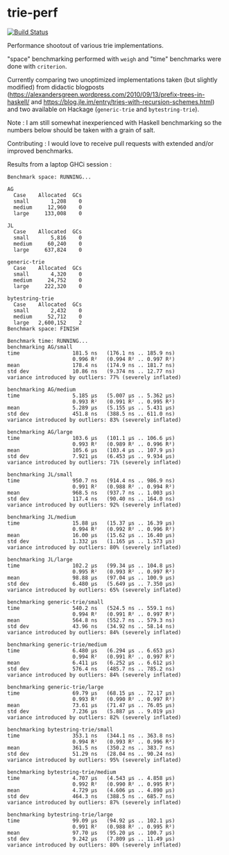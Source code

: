 # trie-perf

[![Build Status](https://travis-ci.org/ocramz/trie-perf.png)](https://travis-ci.org/ocramz/trie-perf)

Performance shootout of various trie implementations.

"space" benchmarking performed with `weigh` and "time" benchmarks were done with `criterion`.

Currently comparing two unoptimized implementations taken (but slightly modified) from didactic blogposts (https://alexandersgreen.wordpress.com/2010/09/13/prefix-trees-in-haskell/ and https://blog.jle.im/entry/tries-with-recursion-schemes.html) and two available on Hackage (`generic-trie` and `bytestring-trie`).

Note : I am still somewhat inexperienced with Haskell benchmarking so the numbers below should be taken with a grain of salt. 

Contributing : I would love to receive pull requests with extended and/or improved benchmarks.


Results from a laptop GHCi session :


```
Benchmark space: RUNNING...

AG
  Case    Allocated  GCs
  small       1,208    0
  medium     12,960    0
  large     133,008    0

JL
  Case    Allocated  GCs
  small       5,816    0
  medium     60,240    0
  large     637,824    0

generic-trie
  Case    Allocated  GCs
  small       4,320    0
  medium     24,752    0
  large     222,320    0

bytestring-trie
  Case    Allocated  GCs
  small       2,432    0
  medium     52,712    0
  large   2,600,152    2
Benchmark space: FINISH
```

```
Benchmark time: RUNNING...
benchmarking AG/small
time                 181.5 ns   (176.1 ns .. 185.9 ns)
                     0.996 R²   (0.994 R² .. 0.997 R²)
mean                 178.4 ns   (174.9 ns .. 181.7 ns)
std dev              10.86 ns   (9.374 ns .. 12.77 ns)
variance introduced by outliers: 77% (severely inflated)

benchmarking AG/medium
time                 5.185 μs   (5.007 μs .. 5.362 μs)
                     0.993 R²   (0.991 R² .. 0.995 R²)
mean                 5.289 μs   (5.155 μs .. 5.431 μs)
std dev              451.8 ns   (388.5 ns .. 611.0 ns)
variance introduced by outliers: 83% (severely inflated)

benchmarking AG/large
time                 103.6 μs   (101.1 μs .. 106.6 μs)
                     0.993 R²   (0.989 R² .. 0.996 R²)
mean                 105.6 μs   (103.4 μs .. 107.9 μs)
std dev              7.921 μs   (6.453 μs .. 9.934 μs)
variance introduced by outliers: 71% (severely inflated)

benchmarking JL/small
time                 950.7 ns   (914.4 ns .. 986.9 ns)
                     0.991 R²   (0.988 R² .. 0.994 R²)
mean                 968.5 ns   (937.7 ns .. 1.003 μs)
std dev              117.4 ns   (90.40 ns .. 164.0 ns)
variance introduced by outliers: 92% (severely inflated)

benchmarking JL/medium
time                 15.88 μs   (15.37 μs .. 16.39 μs)
                     0.994 R²   (0.992 R² .. 0.996 R²)
mean                 16.00 μs   (15.62 μs .. 16.40 μs)
std dev              1.332 μs   (1.165 μs .. 1.573 μs)
variance introduced by outliers: 80% (severely inflated)

benchmarking JL/large
time                 102.2 μs   (99.34 μs .. 104.8 μs)
                     0.995 R²   (0.993 R² .. 0.997 R²)
mean                 98.88 μs   (97.04 μs .. 100.9 μs)
std dev              6.480 μs   (5.649 μs .. 7.350 μs)
variance introduced by outliers: 65% (severely inflated)

benchmarking generic-trie/small
time                 540.2 ns   (524.5 ns .. 559.1 ns)
                     0.994 R²   (0.991 R² .. 0.997 R²)
mean                 564.8 ns   (552.7 ns .. 579.3 ns)
std dev              43.96 ns   (34.92 ns .. 58.14 ns)
variance introduced by outliers: 84% (severely inflated)

benchmarking generic-trie/medium
time                 6.480 μs   (6.294 μs .. 6.653 μs)
                     0.994 R²   (0.991 R² .. 0.997 R²)
mean                 6.411 μs   (6.252 μs .. 6.612 μs)
std dev              576.4 ns   (485.7 ns .. 785.2 ns)
variance introduced by outliers: 84% (severely inflated)

benchmarking generic-trie/large
time                 69.79 μs   (68.15 μs .. 72.17 μs)
                     0.993 R²   (0.990 R² .. 0.997 R²)
mean                 73.61 μs   (71.47 μs .. 76.05 μs)
std dev              7.236 μs   (5.887 μs .. 9.019 μs)
variance introduced by outliers: 82% (severely inflated)

benchmarking bytestring-trie/small
time                 353.1 ns   (344.1 ns .. 363.8 ns)
                     0.994 R²   (0.993 R² .. 0.996 R²)
mean                 361.5 ns   (350.2 ns .. 383.7 ns)
std dev              51.29 ns   (28.04 ns .. 90.24 ns)
variance introduced by outliers: 95% (severely inflated)

benchmarking bytestring-trie/medium
time                 4.707 μs   (4.543 μs .. 4.858 μs)
                     0.992 R²   (0.990 R² .. 0.995 R²)
mean                 4.729 μs   (4.606 μs .. 4.890 μs)
std dev              464.3 ns   (388.5 ns .. 685.7 ns)
variance introduced by outliers: 87% (severely inflated)

benchmarking bytestring-trie/large
time                 99.09 μs   (94.92 μs .. 102.1 μs)
                     0.991 R²   (0.988 R² .. 0.995 R²)
mean                 97.70 μs   (95.20 μs .. 100.7 μs)
std dev              9.242 μs   (7.809 μs .. 11.49 μs)
variance introduced by outliers: 80% (severely inflated)

```